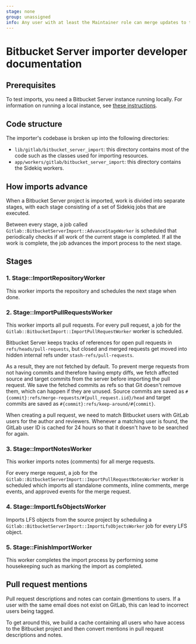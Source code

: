```yaml
---
stage: none
group: unassigned
info: Any user with at least the Maintainer role can merge updates to this content. For details, see https://docs.gitlab.com/ee/development/development_processes.html#development-guidelines-review.
---
```


# Bitbucket Server importer developer documentation

## Prerequisites

To test imports, you need a Bitbucket Server instance running locally. For information on running a local instance, see
[these instructions](https://gitlab.com/gitlab-org/manage/import-and-integrate/team/-/blob/main/integrations/bitbucket_server.md).

## Code structure

The importer's codebase is broken up into the following directories:

- `lib/gitlab/bitbucket_server_import`: this directory contains most of the code such as
  the classes used for importing resources.
- `app/workers/gitlab/bitbucket_server_import`: this directory contains the Sidekiq
  workers.

## How imports advance

When a Bitbucket Server project is imported, work is divided into separate stages, with
each stage consisting of a set of Sidekiq jobs that are executed.

Between every stage, a job called `Gitlab::BitbucketServerImport::AdvanceStageWorker`
is scheduled that periodically checks if all work of the current stage is completed. If
all the work is complete, the job advances the import process to the next stage.

## Stages

### 1. Stage::ImportRepositoryWorker

This worker imports the repository and schedules the next stage when
done.

### 2. Stage::ImportPullRequestsWorker

This worker imports all pull requests. For every pull request, a job for the
`Gitlab::BitbucketImport::ImportPullRequestWorker` worker is scheduled.

Bitbucket Server keeps tracks of references for open pull requests in
`refs/heads/pull-requests`, but closed and merged requests get moved
into hidden internal refs under `stash-refs/pull-requests`.

As a result, they are not fetched by default. To prevent merge requests from not having
commits and therefore having empty diffs, we fetch affected source and target
commits from the server before importing the pull request.
We save the fetched commits as refs so that Git doesn't remove them, which can happen
if they are unused.
Source commits are saved as `#{commit}:refs/merge-requests/#{pull_request.iid}/head`
and target commits are saved as `#{commit}:refs/keep-around/#{commit}`.

When creating a pull request, we need to match Bitbucket users with GitLab users for
the author and reviewers. Whenever a matching user is found, the GitLab user ID is cached
for 24 hours so that it doesn't have to be searched for again.

### 3. Stage::ImportNotesWorker

This worker imports notes (comments) for all merge requests.

For every merge request, a job for the `Gitlab::BitbucketServerImport::ImportPullRequestNotesWorker`
worker is scheduled which imports all standalone comments, inline comments, merge events, and
approved events for the merge request.

### 4. Stage::ImportLfsObjectsWorker

Imports LFS objects from the source project by scheduling a
`Gitlab::BitbucketServerImport::ImportLfsObjectsWorker` job for every LFS object.

### 5. Stage::FinishImportWorker

This worker completes the import process by performing some housekeeping
such as marking the import as completed.

## Pull request mentions

Pull request descriptions and notes can contain @mentions to users. If a user with the
same email does not exist on GitLab, this can lead to incorrect users being tagged.

To get around this, we build a cache containing all users who have access to the Bitbucket
project and then convert mentions in pull request descriptions and notes.
